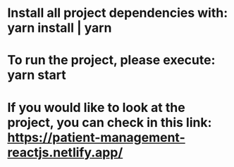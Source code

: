 # Install all project dependencies with: yarn install | yarn
# To run the project, please execute: yarn start
# If you would like to look at the project, you can check in this link: https://patient-management-reactjs.netlify.app/
